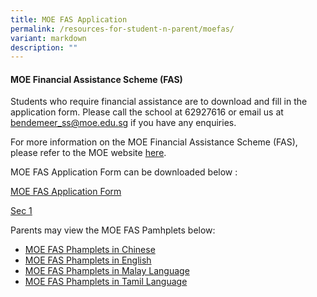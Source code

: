 ```yaml
---
title: MOE FAS Application
permalink: /resources-for-student-n-parent/moefas/
variant: markdown
description: ""
---
```

#### MOE Financial Assistance Scheme (FAS) 

Students who require financial assistance are to download and fill in the application form.  Please call the school at 62927616 or email us at bendemeer_ss@moe.edu.sg if you have any enquiries.

For more information on the MOE Financial Assistance Scheme (FAS), please refer to the MOE website <a target="_blank" href="https://www.moe.gov.sg/financial-matters/financial-assistance">here</a>.

MOE FAS Application Form can be downloaded below :

[MOE FAS Application Form](/files/Forparents/Moefas/2024_MOE_FAS_ApplicationForm.pdf)

[Sec 1](/files/Forparents/Booklists/booklist_2024_sec1.pdf)

Parents may view the MOE FAS Pamhplets below:
* [MOE FAS Phamplets in Chinese](/files/Forparents/Moefas/MOE-FASpamphet-CL.pdf)
* [MOE FAS Phamplets in English](/files/Forparents/Moefas/MOE-FASpamphet-EL.pdf)
* [MOE FAS Phamplets in Malay Language](/files/Forparents/Moefas/MOE-FASpamphet-ML.pdf)
* [MOE FAS Phamplets in Tamil Language](/files/Forparents/Moefas/MOE-FASpamphet-TL.pdf)